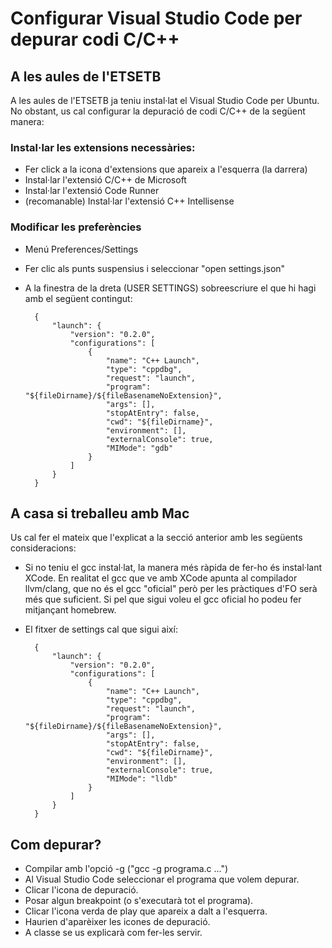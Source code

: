 # Configurar Visual Studio Code per depurar codi C/C++ 

## A les aules de l'ETSETB

A les aules de l'ETSETB ja teniu instal·lat el Visual Studio Code per Ubuntu. No obstant, us cal configurar la depuració de codi C/C++ de la següent manera:

### Instal·lar les extensions necessàries:

- Fer click a la icona d'extensions que apareix a l'esquerra (la darrera)
- Instal·lar l'extensió C/C++ de Microsoft
- Instal·lar l'extensió Code Runner
- (recomanable) Instal·lar l'extensió C++ Intellisense 

### Modificar les preferències 

- Menú Preferences/Settings 
- Fer clic als punts suspensius i seleccionar "open settings.json"
- A la finestra de la dreta (USER SETTINGS) sobreescriure el que hi hagi amb el següent contingut:

		{
		    "launch": {
		        "version": "0.2.0",
		        "configurations": [
		            {
		                "name": "C++ Launch",
		                "type": "cppdbg",
		                "request": "launch",
		                "program": "${fileDirname}/${fileBasenameNoExtension}",
		                "args": [],
		                "stopAtEntry": false,
		                "cwd": "${fileDirname}",
		                "environment": [],
		                "externalConsole": true,
		                "MIMode": "gdb"
		            }
		        ]
		    }
		} 

## A casa si treballeu amb Mac

Us cal fer el mateix que l'explicat a la secció anterior amb les següents consideracions:

- Si no teniu el gcc instal·lat, la manera més ràpida de fer-ho és instal·lant XCode. En realitat el gcc que ve amb XCode apunta al compilador llvm/clang, que no és el gcc "oficial" però per les pràctiques d'FO serà més que suficient. Si pel que sigui voleu el gcc oficial ho podeu fer mitjançant homebrew.
- El fitxer de settings cal que sigui així:

		{
		    "launch": {
		        "version": "0.2.0",
		        "configurations": [
		            {
		                "name": "C++ Launch",
		                "type": "cppdbg",
		                "request": "launch",
		                "program": "${fileDirname}/${fileBasenameNoExtension}",
		                "args": [],
		                "stopAtEntry": false,
		                "cwd": "${fileDirname}",
		                "environment": [],
		                "externalConsole": true,
		                "MIMode": "lldb"
		            }
		        ]
		    }
		} 

## Com depurar?

- Compilar amb l'opció -g ("gcc -g programa.c ...")
- Al Visual Studio Code seleccionar el programa que volem depurar.
- Clicar l'icona de depuració. 
- Posar algun breakpoint (o s'executarà tot el programa). 
- Clicar l'icona verda de play que apareix a dalt a l'esquerra.
- Haurien d'aparèixer les icones de depuració.
- A classe se us explicarà com fer-les servir.

